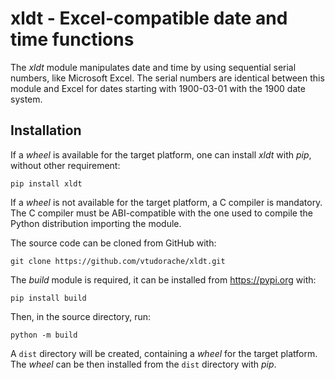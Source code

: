 # xldt - Excel-compatible date and time functions

The _xldt_ module manipulates date and time by using sequential serial
numbers, like Microsoft Excel. The serial numbers are identical between
this module and Excel for dates starting with 1900-03-01 with the 1900
date system.

## Installation

If a _wheel_ is available for the target platform, one can install _xldt_ 
with _pip_, without other requirement:
```
pip install xldt
```
If a _wheel_ is not available for the target platform, a C compiler is
mandatory. The C compiler must be ABI-compatible with the one used to
compile the Python distribution importing the module. 

The source code can be cloned from GitHub with:
```
git clone https://github.com/vtudorache/xldt.git
```
The _build_ module is required, it can be installed from https://pypi.org 
with:
```
pip install build
```
Then, in the source directory, run:
```
python -m build
```
A `dist` directory will be created, containing a _wheel_ for the target
platform. The _wheel_ can be then installed from the `dist` directory
with _pip_.
